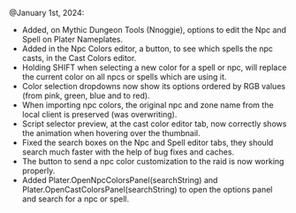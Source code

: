 @January 1st, 2024:
- Added, on Mythic Dungeon Tools (Nnoggie), options to edit the Npc and Spell on Plater Nameplates.
- Added in the Npc Colors editor, a button, to see which spells the npc casts, in the Cast Colors editor.
- Holding SHIFT when selecting a new color for a spell or npc, will replace the current color on all npcs or spells which are using it.
- Color selection dropdowns now show its options ordered by RGB values (from pink, green, blue and to red).
- When importing npc colors, the original npc and zone name from the local client is preserved (was overwriting).
- Script selector preview, at the cast color editor tab, now correctly shows the animation when hovering over the thumbnail.
- Fixed the search boxes on the Npc and Spell editor tabs, they should search much faster with the help of bug fixes and caches.
- The button to send a npc color customization to the raid is now working properly.
- Added Plater.OpenNpcColorsPanel(searchString) and Plater.OpenCastColorsPanel(searchString) to open the options panel and search for a npc or spell.

